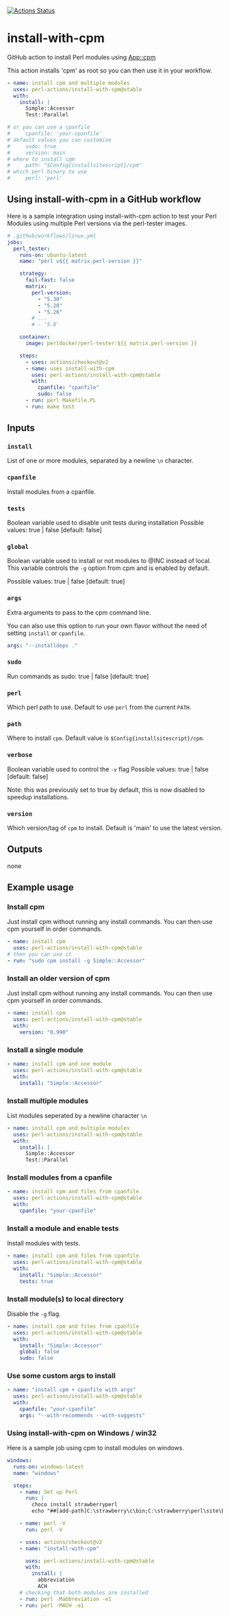 [![Actions Status](https://github.com/perl-actions/install-with-cpm/workflows/check/badge.svg)](https://github.com/perl-actions/install-with-cpm/actions)

# install-with-cpm

GitHub action to install Perl modules using [App::cpm](https://github.com/skaji/cpm)

This action installs 'cpm' as root so you can then use it in your workflow.

```yaml
- name: install cpm and multiple modules
  uses: perl-actions/install-with-cpm@stable
  with:
    install: |
      Simple::Accessor
      Test::Parallel

# or you can use a cpanfile
#     cpanfile: 'your-cpanfile'
# default values you can customize
#     sudo: true
#     version: main
# where to install cpm
#     path: "$Config{installsitescript}/cpm"
# which perl binary to use
#     perl: 'perl'
```

## Using install-with-cpm in a GitHub workflow

Here is a sample integration using install-with-cpm action
to test your Perl Modules using multiple Perl versions via the
perl-tester images.

```yaml
# .github/workflows/linux.yml
jobs:
  perl_tester:
    runs-on: ubuntu-latest
    name: "perl v${{ matrix.perl-version }}"

    strategy:
      fail-fast: false
      matrix:
        perl-version:
          - "5.30"
          - "5.28"
          - "5.26"
        # ...
        # - '5.8'

    container:
      image: perldocker/perl-tester:${{ matrix.perl-version }}

    steps:
      - uses: actions/checkout@v2
      - name: uses install-with-cpm
        uses: perl-actions/install-with-cpm@stable
        with:
          cpanfile: "cpanfile"
          sudo: false
      - run: perl Makefile.PL
      - run: make test
```

## Inputs

### `install`

List of one or more modules, separated by a newline `\n` character.

### `cpanfile`

Install modules from a cpanfile.

### `tests`

Boolean variable used to disable unit tests during installation
Possible values: true | false [default: false]

### `global`

Boolean variable used to install or not modules to @INC instead of local.
This variable controls the `-g` option from cpm and is enabled by default.

Possible values: true | false [default: true]

### `args`

Extra arguments to pass to the cpm command line.

You can also use this option to run your own flavor
without the need of setting `install` or `cpanfile`.
```yaml
args: "--installdeps ."
```

### `sudo`

Run commands as sudo: true | false [default: true]

### `perl`

Which perl path to use. Default to use `perl` from the current `PATH`.

### `path`

Where to install `cpm`. Default value is `$Config{installsitescript}/cpm`.

### `verbose`

Boolean variable used to control the `-v` flag
Possible values: true | false [default: false]

Note: this was previously set to true by default,
this is now disabled to speedup installations.

### `version`

Which version/tag of `cpm` to install. Default is 'main' to use the latest version.

## Outputs

none

## Example usage

### Install cpm

Just install cpm without running any install commands.
You can then use cpm yourself in order commands.

```yaml
- name: install cpm
  uses: perl-actions/install-with-cpm@stable
# then you can use it
- run: "sudo cpm install -g Simple::Accessor"
```

### Install an older version of cpm

Just install cpm without running any install commands.
You can then use cpm yourself in order commands.

```yaml
- name: install cpm
  uses: perl-actions/install-with-cpm@stable
  with:
    version: "0.990"
```

### Install a single module

```yaml
- name: install cpm and one module
  uses: perl-actions/install-with-cpm@stable
  with:
    install: "Simple::Accessor"
```

### Install multiple modules

List modules seperated by a newline character `\n`

```yaml
- name: install cpm and multiple modules
  uses: perl-actions/install-with-cpm@stable
  with:
    install: |
      Simple::Accessor
      Test::Parallel
```

### Install modules from a cpanfile

```yaml
- name: install cpm and files from cpanfile
  uses: perl-actions/install-with-cpm@stable
  with:
    cpanfile: "your-cpanfile"
```

### Install a module and enable tests

Install modules with tests.

```yaml
- name: install cpm and files from cpanfile
  uses: perl-actions/install-with-cpm@stable
  with:
    install: "Simple::Accessor"
    tests: true
```

### Install module(s) to local directory

Disable the `-g` flag.

```yaml
- name: install cpm and files from cpanfile
  uses: perl-actions/install-with-cpm@stable
  with:
    install: "Simple::Accessor"
    global: false
    sudo: false
```

### Use some custom args to install

```yaml
- name: "install cpm + cpanfile with args"
  uses: perl-actions/install-with-cpm@stable
  with:
    cpanfile: "your-cpanfile"
    args: "--with-recommends --with-suggests"
```

### Using install-with-cpm on Windows / win32

Here is a sample job using cpm to install modules on windows.

```yaml
windows:
  runs-on: windows-latest
  name: "windows"

  steps:
    - name: Set up Perl
      run: |
        choco install strawberryperl
        echo "##[add-path]C:\strawberry\c\bin;C:\strawberry\perl\site\bin;C:\strawberry\perl\bin"

    - name: perl -V
      run: perl -V

    - uses: actions/checkout@v2
    - name: "install-with-cpm"

      uses: perl-actions/install-with-cpm@stable
      with:
        install: |
          abbreviation
          ACH
    # checking that both modules are installed
    - run: perl -Mabbreviation -e1
    - run: perl -MACH -e1
```
